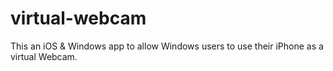 # virtual-webcam
This an iOS &amp; Windows app to allow Windows users to use their iPhone as a virtual Webcam.
